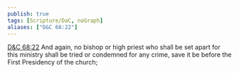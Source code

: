 ```yaml
---
publish: true
tags: [Scripture/DaC, noGraph]
aliases: ["D&C 68:22"]
---
```

[D&C 68:22](https://churchofjesuschrist.org/study/scriptures/dc-testament/dc/68?lang=eng&id=p22#p22) And again, no bishop or high priest who shall be set apart for this ministry shall be tried or condemned for any crime, save it be before the First Presidency of the church;
